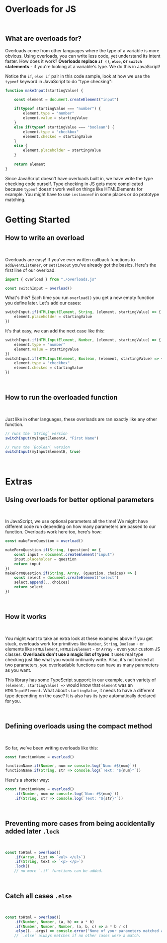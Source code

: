 # Overloads for JS
  
<br>  
  
## What are overloads for?
Overloads come from other languages where the type of a variable is more obvious. Using overloads, 
you can write less code, yet understand its intent faster. How does it work? **Overloads replace 
`if ()`, `else`, or `switch` statements** - if you're looking at a variable's type. We do this 
in JavaScript!
  
Notice the `if`, `else if` pair in this code sample, look at how we use the `typeof` keyword in JavaScript to do "type checking":
```js
function makeInput(startingValue) {

    const element = document.createElement("input")
    
    if(typeof startingValue === "number") {
        element.type = "number"        
        element.value = startingValue
    }
    else if(typeof startingValue === "boolean") {
        element.type = "checkbox"
        element.checked = startingValue
    }
    else {
        element.placeholder = startingValue
    }
    
    return element
}
```
  
Since JavaScript doesn't have overloads built in, we have write the type checking code ourself. 
Type checking in JS gets more complicated because `typeof` doesn't work well on things like HTMLElements 
for example. You might have to use `instanceof` in some places or do prototype matching. 
  
# Getting Started
## How to write an overload
  
<br>  
  
Overloads are easy! If you've ever written callback functions to `addEventListener`, or `setTimeout` 
you've already got the basics. Here's the first line of our overload:
```js
import { overload } from "./overloads.js"

const switchInput = overload()
```
  
What's this? Each time you run `overload()` you get a new empty function you define later. Let's 
add our cases:
```js
switchInput.if(HTMLInputElement, String, (element, startingValue) => {
    element.placeholder = startingValue
})
```
  
It's that easy, we can add the next case like this:
```js
switchInput.if(HTMLInputElement, Number, (element, startingValue) => {
    element.type = "number"
    element.value = startingValue
})
switchInput.if(HTMLInputElement, Boolean, (element, startingValue) => {
    element.type = "checkbox"
    element.checked = startingValue
})
```
  
<br>   
  
## How to run the overloaded function  
  
<br>    
  
Just like in other languages, these overloads are ran exactly like any other function. 
```js
// runs the `String` version
switchInput(myInputElementA, "First Name")

// runs the `Boolean` version
switchInput(myInputElementB, true)
```
  
<br>   
  
# Extras
## Using overloads for better optional parameters
  
<br>  
  
In JavaScript, we use optional parameters all the time! We might have different 
code run depending on how many parameters are passed to our function. Overloads 
work here too, here's how:
  
```js
const makeFormQuestion = overload()

makeFormQuestion.if(String, (question) => {
    const input = document.createElement("input")
    input.placeholder = question
    return input
})
makeFormQuestion.if(String, Array, (question, choices) => {
    const select = document.createElement("select")
    select.append(...choices)
    return select
})
```
  
<br>   
  
## How it works
  
<br>  
  
You might want to take an extra look at these examples above if you get stuck, 
overloads work for primitives like `Number`, `String`, `Boolean` - or elements 
like `HTMLElement`, `HTMLDivElement` - or `Array` - even your custom JS classes. 
**Overloads don't use a magic list of types** it uses real type checking just 
like what you would ordinarily write. Also, it's not locked at two parameters, 
you overloadable functions can have as many parameters as you want.
  
This library has some TypeScript support; in our example, each variety of 
`(element, startingValue) =>` would know that `element` was an `HTMLInputElement`.
What about `startingValue`, it needs to have a different type depending on the case? 
It is also has its type automatically declared for you. 
  
<br>   
  
## Defining overloads using the compact method
  
<br>  
  
So far, we've been writing overloads like this:
```js
const functionName = overload()

functionName.if(Number, num => console.log(`Num: #${num}`))
functionName.if(String, str => console.log(`Text: "${num}"`))
```
  
Here's a shorter way:
```js
const functionName = overload()
    .if(Number, num => console.log(`Num: #${num}`))
    .if(String, str => console.log(`Text: "${str}"`))
```
  
<br>   
  
## Preventing more cases from being accidentally added later `.lock`
  
<br>  
  
```js
const toHtml = overload()
    .if(Array, list => `<ul> </ul>`)
    .if(String, text => `<p> </p>`)
    .lock()
    // no more `.if` functions can be added.
```
  
<br>   
  
## Catch all cases `.else`    
  
<br>  
  
```js
const toHtml = overload()
    .if(Number, Number, (a, b) => a * b)
    .if(Number, Number, Number, (a, b, c) => a * b / c)
    .else((...args) => console.error("None of your parameters matched any of the cases:", args))
    // `.else` always matches if no other cases were a match.
```
